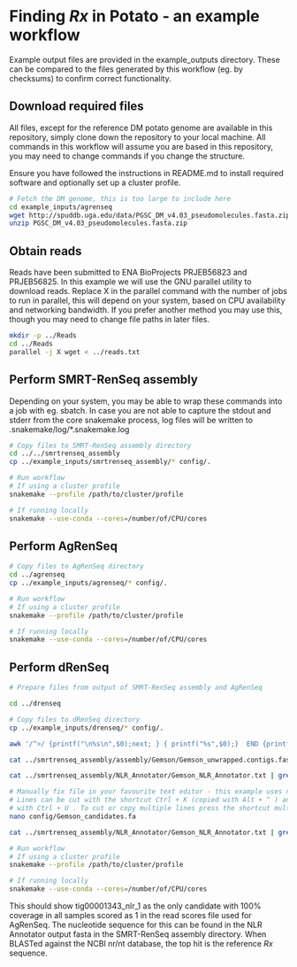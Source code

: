 # Finding *Rx* in Potato - an example workflow

Example output files are provided in the example_outputs directory. These can be compared to the files generated by this workflow (eg. by checksums) to confirm correct functionality.

## Download required files

All files, except for the reference DM potato genome are available in this repository, simply clone down the repository to your local machine. All commands in this workflow will assume you are based in this repository, you may need to change commands if you change the structure.

Ensure you have followed the instructions in README.md to install required software and optionally set up a cluster profile.

```bash
# Fetch the DM genome, this is too large to include here
cd example_inputs/agrenseq
wget http://spuddb.uga.edu/data/PGSC_DM_v4.03_pseudomolecules.fasta.zip
unzip PGSC_DM_v4.03_pseudomolecules.fasta.zip
```

## Obtain reads

Reads have been submitted to ENA BioProjects PRJEB56823 and PRJEB56825. In this example we will use the GNU parallel utility to download reads. Replace X in the parallel command with the number of jobs to run in parallel, this will depend on your system, based on CPU availability and networking bandwidth. If you prefer another method you may use this, though you may need to change file paths in later files.

```bash
mkdir -p ../Reads
cd ../Reads
parallel -j X wget < ../reads.txt
```

## Perform SMRT-RenSeq assembly

Depending on your system, you may be able to wrap these commands into a job with eg. sbatch. In case you are not able to capture the stdout and stderr from the core snakemake process, log files will be written to .snakemake/log/*.snakemake.log

```bash
# Copy files to SMRT-RenSeq assembly directory
cd ../../smrtrenseq_assembly
cp ../example_inputs/smrtrenseq_assembly/* config/.

# Run workflow
# If using a cluster profile
snakemake --profile /path/to/cluster/profile

# If running locally
snakemake --use-conda --cores=/number/of/CPU/cores
```

## Perform AgRenSeq

```bash
# Copy files to AgRenSeq directory
cd ../agrenseq
cp ../example_inputs/agrenseq/* config/.

# Run workflow
# If using a cluster profile
snakemake --profile /path/to/cluster/profile

# If running locally
snakemake --use-conda --cores=/number/of/CPU/cores
```

## Perform dRenSeq

```bash
# Prepare files from output of SMRT-RenSeq assembly and AgRenSeq

cd ../drenseq

# Copy files to dRenSeq directory
cp ../example_inputs/drenseq/* config/.

awk '/^>/ {printf("\n%s\n",$0);next; } { printf("%s",$0);}  END {printf("\n");}' < ../smrtrenseq_assembly/assembly/Gemson/Gemson.contigs.fasta | tail -n +2 > ../smrtrenseq_assembly/assembly/Gemson/Gemson_unwrapped.contigs.fasta # unwrap fasta file so all the sequence is on one line

cat ../smrtrenseq_assembly/assembly/Gemson/Gemson_unwrapped.contigs.fasta | grep -A1 -f ../agrenseq/results/Gemson_filtered_contigs.txt | sed 's/--//g' | sed '/^$/d' >> config/Gemson_candidates.fa # get your sequences for contigs you want, we have provided example sequences to aid in running the analysis

cat ../smrtrenseq_assembly/NLR_Annotator/Gemson_NLR_Annotator.txt | grep -f ../agrenseq/results/Gemson_filtered_contigs.txt | less -S # See how many nlrs per contig

# Manually fix file in your favourite text editor - this example uses nano
# Lines can be cut with the shortcut Ctrl + K (copied with Alt + ^ ) and paste
# with Ctrl + U . To cut or copy multiple lines press the shortcut multiple times.
nano config/Gemson_candidates.fa

cat ../smrtrenseq_assembly/NLR_Annotator/Gemson_NLR_Annotator.txt | grep -f ../agrenseq/results/Gemson_filtered_contigs.txt | cut -f2,4-5 >> config/Gemson_candidates.bed # Make a bed file, we have provided example sequences to aid in running the analysis

# Run workflow
# If using a cluster profile
snakemake --profile /path/to/cluster/profile

# If running locally
snakemake --use-conda --cores=/number/of/CPU/cores
```

This should show tig00001343_nlr_1 as the only candidate with 100% coverage in all samples scored as 1 in the read scores file used for AgRenSeq. The nucleotide sequence for this can be found in the NLR Annotator output fasta in the SMRT-RenSeq assembly directory. When BLASTed against the NCBI nr/nt database, the top hit is the reference *Rx* sequence.
